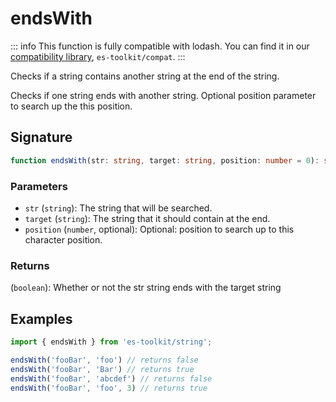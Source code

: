 # endsWith

::: info
This function is fully compatible with lodash. You can find it in our [compatibility library](../../../compatibility.md), `es-toolkit/compat`.
:::

Checks if a string contains another string at the end of the string.

Checks if one string ends with another string. Optional position parameter to search up the this position.

## Signature

```typescript
function endsWith(str: string, target: string, position: number = 0): string;
```

### Parameters

- `str` (`string`): The string that will be searched.
- `target` (`string`): The string that it should contain at the end.
- `position` (`number`, optional): Optional: position to search up to this character position.

### Returns

(`boolean`): Whether or not the str string ends with the target string

## Examples

```typescript
import { endsWith } from 'es-toolkit/string';

endsWith('fooBar', 'foo') // returns false
endsWith('fooBar', 'Bar') // returns true
endsWith('fooBar', 'abcdef') // returns false
endsWith('fooBar', 'foo', 3) // returns true
```

